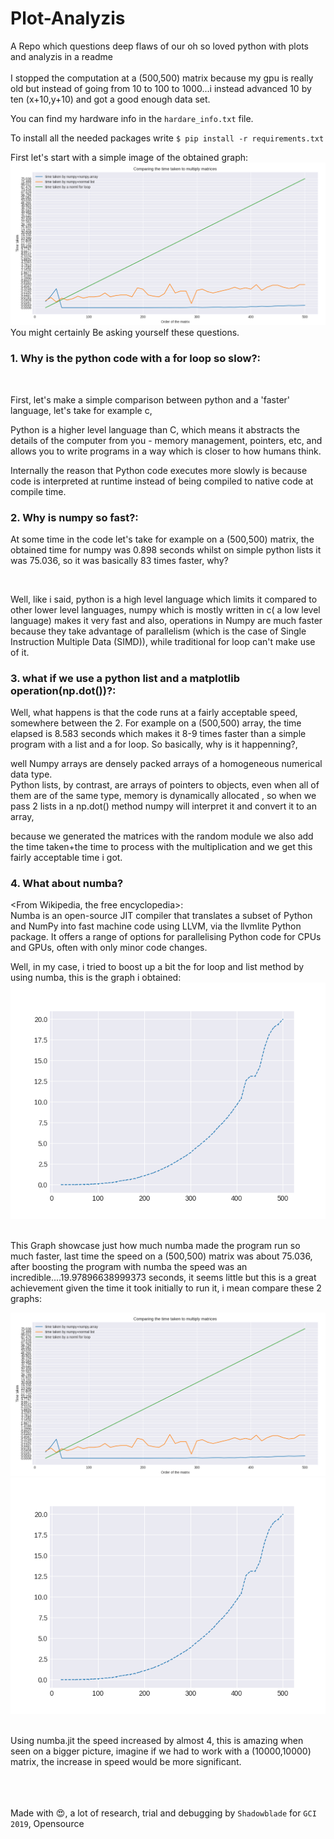 # Plot-Analyzis
A Repo which questions deep flaws of our oh so loved python with plots and analyzis in a readme<br><br>
I stopped the computation at a (500,500) matrix because my gpu is really old but instead of going from 10 to 100 to 1000...i instead advanced 10 by ten (x+10,y+10) and got a good enough data set.
<br>

You can find my hardware info in the `hardare_info.txt` file.
<br>

To install all the needed packages write `$ pip install -r requirements.txt`
<br>

First let's start with a simple image of the obtained graph:
![Original one](/img/task.png "First graph") 
You might certainly Be asking yourself these questions.

### 1. Why is the python code with a for loop so slow?:
<br>

First, let's make a simple comparison between python and a 'faster' language, let's take for example c,
<br>

Python is a higher level language than C, which means it abstracts the details of the computer from you - memory management, pointers, etc, and allows you to write programs in a way which is closer to how humans think.
<br>

Internally the reason that Python code executes more slowly is because code is interpreted at runtime instead of being compiled to native code at compile time.<br>
### 2. Why is numpy so fast?:
At some time in the code let's take for example on a (500,500) matrix, the obtained time for numpy was 0.898 seconds whilst on  simple python lists it was 75.036, so it was basically 83 times faster, why?

<br>

Well, like i said, python is a high level language which limits it compared to other lower level languages, numpy which is mostly written in c( a low level language) makes it very fast and also, operations in Numpy are much faster because they take advantage of parallelism (which is the case of Single Instruction Multiple Data (SIMD)), while traditional for loop can't make use of it.
### 3. what if we use a python list and a matplotlib operation(np.dot())?:

Well, what happens is that the code runs at a fairly acceptable speed, somewhere between the 2. For example on a (500,500) array, the time elapsed is 8.583 seconds which makes it 8-9 times faster than a simple program with a list and a for loop.
So basically, why is it happenning?,<br>

well Numpy arrays are densely packed arrays of a homogeneous numerical data type.<br>
Python lists, by contrast, are arrays of pointers to objects, even when all of them are of the same type, memory is dynamically allocated , so when we pass 2 lists in a np.dot() method numpy will interpret it and convert it to an array,
<br> 

because we generated the matrices with the random module we also add the time taken+the time to process with the multiplication and we get this fairly acceptable time i got.<br>
### 4. What about numba?
<From Wikipedia, the free encyclopedia>:<br>
Numba is an open-source JIT compiler that translates a subset of Python and NumPy into fast machine code using LLVM, via the llvmlite Python package. It offers a range of options for parallelising Python code for CPUs and GPUs, often with only minor code changes. <br>

Well, in my case, i tried to boost up a bit the for loop and list method by using numba, this is the graph i obtained:<br>
![With numba](/img/numba.png "numba") <br>
<br>

This Graph showcase just how much numba made the program run so much faster, last time the speed on a (500,500) matrix was about 75.036, after boosting the program with numba the speed was an incredible....19.97896638999373 seconds, it seems little but this is a great achievement given  the time it took initially to run it, i mean compare these 2 graphs:
<br>                                       
                                             
![Original one](/img/task.png "first image") ![With numba](/img/numba.png "numba")<br>
<br>

Using numba.jit the speed increased by almost 4, this is amazing when seen on a bigger picture, imagine if we had to work with a (10000,10000) matrix, the increase in speed would be more significant.

<br><br><br>
Made with 😍, a lot of research, trial and debugging by `Shadowblade` for `GCI 2019`, Opensource 
